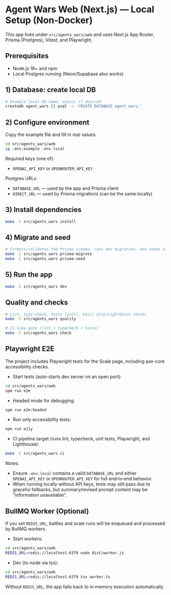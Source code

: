 # Agent Wars Web (Next.js) — Local Setup (Non‑Docker)

This app lives under `src/agents_wars/web` and uses Next.js App Router, Prisma (Postgres), Vitest, and Playwright.

## Prerequisites

- Node.js 18+ and npm
- Local Postgres running (Neon/Supabase also works)

## 1) Database: create local DB

```bash
# Example local DB name; adjust if desired
createdb agent_wars || psql -c 'CREATE DATABASE agent_wars;'
```

## 2) Configure environment

Copy the example file and fill in real values:

```bash
cd src/agents_wars/web
cp .env.example .env.local
```

Required keys (one of):

- `OPENAI_API_KEY` or `OPENROUTER_API_KEY`

Postgres URLs:

- `DATABASE_URL` — used by the app and Prisma client
- `DIRECT_URL` — used by Prisma migrations (can be the same locally)

## 3) Install dependencies

```bash
make -C src/agents_wars install
```

## 4) Migrate and seed

```bash
# Formats/validates the Prisma schema, runs dev migration, and seeds sample agents
make -C src/agents_wars prisma-migrate
make -C src/agents_wars prisma-seed
```

## 5) Run the app

```bash
make -C src/agents_wars dev
```

## Quality and checks

```bash
# Lint, type-check, tests (unit), basic a11y/Lighthouse checks
make -C src/agents_wars quality

# CI‑like gate (lint + typecheck + tests)
make -C src/agents_wars check
```

## Playwright E2E

The project includes Playwright tests for the Scale page, including axe-core accessibility checks.

- Start tests (auto-starts dev server on an open port):

```bash
cd src/agents_wars/web
npm run e2e
```

- Headed mode for debugging:

```bash
npm run e2e:headed
```

- Run only accessibility tests:

```bash
npm run a11y
```

- CI pipeline target (runs lint, typecheck, unit tests, Playwright, and Lighthouse):

```bash
make -C src/agents_wars ci
```

Notes:

- Ensure `.env.local` contains a valid `DATABASE_URL` and either `OPENAI_API_KEY` or `OPENROUTER_API_KEY` for full end‑to‑end behavior.
- When running locally without API keys, tests may still pass due to graceful fallbacks, but summary/revised prompt content may be "information unavailable".

## BullMQ Worker (Optional)

If you set `REDIS_URL`, battles and scale runs will be enqueued and processed by BullMQ workers.

- Start workers:

```bash
cd src/agents_wars/web
REDIS_URL=redis://localhost:6379 node dist/worker.js
```

- Dev (ts-node via tsx):

```bash
cd src/agents_wars/web
REDIS_URL=redis://localhost:6379 tsx worker.ts
```

Without `REDIS_URL`, the app falls back to in‑memory execution automatically.
